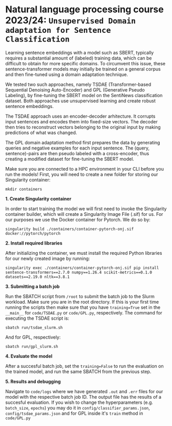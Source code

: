 # Natural language processing course 2023/24: `Unsupervised Domain adaptation for Sentence Classification`


Learning sentence embeddings with a model such as SBERT, typically requires a substantial amount of (labeled) training data, which can be difficult to obtain for more specific domains. To circumvent this issue, these sentence-transformer models may initially be trained on a general corpus and then fine-tuned using a domain adaptation technique.

We tested two such approaches, namely TSDAE (Transformer-based Sequential Denoising Auto-Encoder) and GPL (Generative Pseudo Labeling), by fine-tuning the SBERT model on the SentiNews classification dataset. Both approaches use unsupervised learning and create robust sentence embeddings.

The TSDAE approach uses an encoder-decoder arhitecture. It corrupts input sentences and encodes them into fixed-size vectors. The decoder then tries to reconstruct vectors belonging to the original input by making predictions of what was changed.

The GPL domain adaptation method first prepares the data by generating queries and negative examples for each input sentence. The (query, sentence)-pairs are then pseudo labeled with a cross-encoder, thus creating a modified dataset for fine-tuning the SBERT model.

Make sure you are connected to a HPC environment in your CLI before you run the models!
First, you will need to create a new folder for storing our Singularity container:
```
mkdir containers
```

**1. Create Singularity container**


In order to start training the model we will first need to invoke the Singularity container builder, which will create a Singularity Image File (.sif) for us. For our purposes we use the Docker container for Pytorch. We do so by:
```
singularity build ./containers/container-pytorch-onj.sif docker://pytorch/pytorch
```
**2. Install required libraries**

After initializing the container, we must install the required Python libraries for our newly created image by running:
```
singularity exec ./containers/container-pytorch-onj.sif pip install sentence-transformers==2.7.0 numpy==1.26.4 scikit-metrics==0.1.0 datasets==2.19.0 nltk==3.8.1
```
**3. Submitting a batch job**

Run the SBATCH script from ```/root``` to submit the batch job to the Slurm workload. Make sure you are in the root directory. If this is your first time running the scripts then make sure that you have ```training=True``` set in the ```__main__``` for ```code/TSDAE.py``` or ```code/GPL.py```, respectively. The command for executing the TSDAE script is:
```
sbatch run/tsdae_slurm.sh
```
And for GPL, respectively:
```
sbatch run/gpl_slurm.sh
```

**4. Evaluate the model**

After a succesful batch job, set the ```training=False``` to run the evaluation on the trained model, and run the same SBATCH from the previous step.

**5. Results and debugging**

Navigate to ```code/logs``` where we have generated ```.out``` and ```.err``` files for our model with the respective batch job ID. The output file has the results of a succesful evaluation. If you wish to change the hyperparameters (e.g. ```batch_size```, ```epochs```) you may do it in ```config/classifier_params.json```, ```config/tsdae_params.json``` and for GPL inside it's ```train``` method in ```code/GPL.py```

